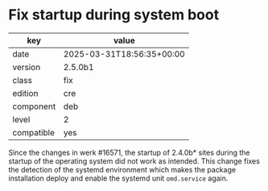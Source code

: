 [//]: # (werk v2)
# Fix startup during system boot

key        | value
---------- | ---
date       | 2025-03-31T18:56:35+00:00
version    | 2.5.0b1
class      | fix
edition    | cre
component  | deb
level      | 2
compatible | yes

Since the changes in werk #16571, the startup of 2.4.0b* sites during the
startup of the operating system did not work as intended. This change fixes the
detection of the systemd environment which makes the package installation deploy
and enable the systemd unit `omd.service` again.

